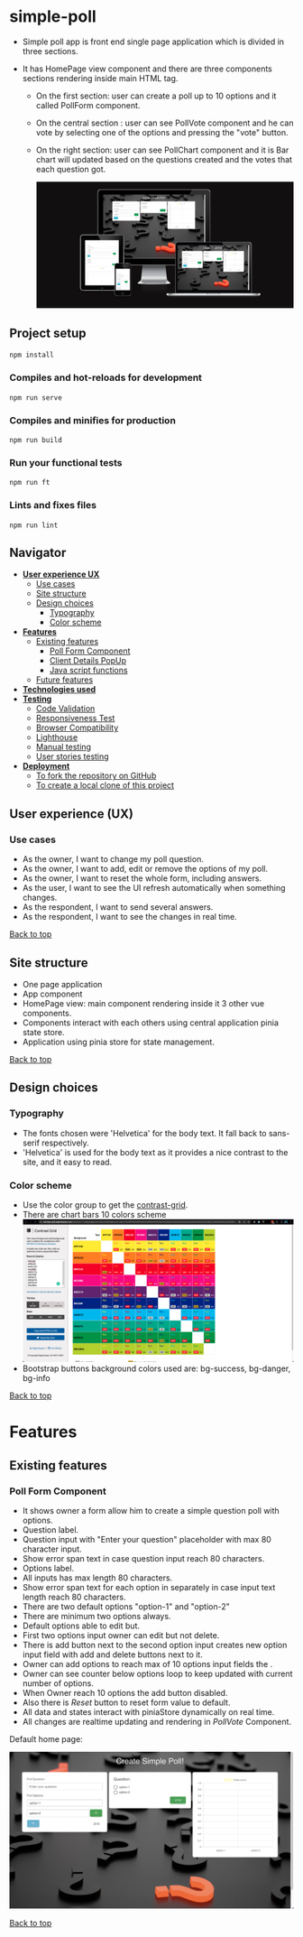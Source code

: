 # simple-poll

- Simple poll app is front end single page application which is divided in three sections.
- It has HomePage view component and there are three components sections rendering inside main HTML tag.

  - On the first section: user can create a poll up to 10 options and it called PollForm component.
  - On the central section : user can see PollVote component and he can vote by selecting one of the options and pressing the "vote" button.
  - On the right section: user can see PollChart component and it is Bar chart will updated based on the
    questions created and the votes that each question got.

    ![Chart Color Scheme](./src/assets/images/readme/responsive-mockup.png)

## Project setup

```npm
npm install
```

### Compiles and hot-reloads for development

```npm
npm run serve
```

### Compiles and minifies for production

```npm
npm run build
```

### Run your functional tests

```npm
npm run ft
```

### Lints and fixes files

```npm
npm run lint
```

## Navigator

- [**User experience UX**](#user-experience-ux)
  - [Use cases](#use-cases)
  - [Site structure](#site-structure)
  - [Design choices](#design-choices)
    - [Typography](#typography)
    - [Color scheme](#color-scheme)
- [**Features**](#features)
  - [Existing features](#existing-features)
    - [Poll Form Component](#poll-form-component)
    - [Client Details PopUp](#client-details-popup)
    - [Java script functions](#java-script-functions)
  - [Future features](#future-features)
- [**Technologies used**](#technologies-used)
- [**Testing**](#testing)
  - [Code Validation](#code-validation)
  - [Responsiveness Test](#responsiveness-test)
  - [Browser Compatibility](#browser-compatibility)
  - [Lighthouse](#lighthouse)
  - [Manual testing](#manual-testing)
  - [User stories testing](#user-stories-testing)
- [**Deployment**](#deployment)
  - [To fork the repository on GitHub](#to-fork-the-repository-on-github)
  - [To create a local clone of this project](#to-create-a-local-clone-of-this-project)

## User experience (UX)

### Use cases

- As the owner, I want to change my poll question.
- As the owner, I want to add, edit or remove the options of my poll.
- As the owner, I want to reset the whole form, including answers.
- As the user, I want to see the UI refresh automatically when something changes.
- As the respondent, I want to send several answers.
- As the respondent, I want to see the changes in real time.

[Back to top](#navigator)

## Site structure

- One page application
- App component
- HomePage view: main component rendering inside it 3 other vue components.
- Components interact with each others using central application pinia state store.
- Application using pinia store for state management.

[Back to top](#navigator)

## Design choices

### Typography

- The fonts chosen were 'Helvetica' for the body text. It fall back to sans-serif respectively.
- 'Helvetica' is used for the body text as it provides a nice contrast to the site, and it easy to read.

### Color scheme

- Use the color group to get the [contrast-grid](https://contrast-grid.eightshapes.com/).
- There are chart bars 10 colors scheme ![Chart Color Scheme](./src/assets/images/readme/chart-color-scheme.png)
- Bootstrap buttons background colors used are: bg-success, bg-danger, bg-info

[Back to top](#navigator)

# Features

## Existing features

### Poll Form Component

- It shows owner a form allow him to create a simple question poll with options.
- Question label.
- Question input with "Enter your question" placeholder with max 80 character input.
- Show error span text in case question input reach 80 characters.
- Options label.
- All inputs has max length 80 characters.
- Show error span text for each option in separately in case input text length reach 80 characters.
- There are two default options "option-1" and "option-2"
- There are minimum two options always.
- Default options able to edit but.
- First two options input owner can edit but not delete.
- There is add button next to the second option input creates new option input field with add and delete buttons next to it.
- Owner can add options to reach max of 10 options input fields the .
- Owner can see counter below options loop to keep updated with current number of options.
- When Owner reach 10 options the add button disabled.
- Also there is _Reset_ button to reset form value to default.
- All data and states interact with piniaStore dynamically on real time.
- All changes are realtime updating and rendering in _PollVote_ Component.

Default home page:

![Default Home](./src/assets/images/Readme/default-home.png)

[Back to top](#navigator)

